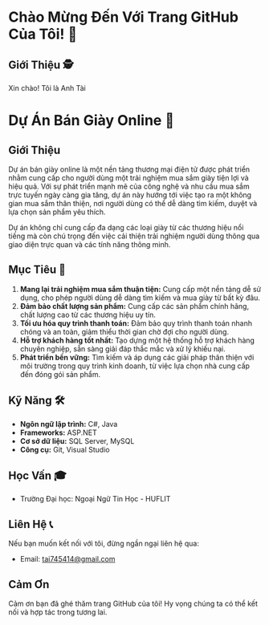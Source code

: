 # Chào Mừng Đến Với Trang GitHub Của Tôi! 👋

## Giới Thiệu 🕵️

Xin chào! Tôi là Anh Tài

# Dự Án Bán Giày Online 👟

## Giới Thiệu
Dự án bán giày online là một nền tảng thương mại điện tử được phát triển nhằm cung cấp cho người dùng một trải nghiệm mua sắm giày tiện lợi và hiệu quả. Với sự phát triển mạnh mẽ của công nghệ và nhu cầu mua sắm trực tuyến ngày càng gia tăng, dự án này hướng tới việc tạo ra một không gian mua sắm thân thiện, nơi người dùng có thể dễ dàng tìm kiếm, duyệt và lựa chọn sản phẩm yêu thích.

Dự án không chỉ cung cấp đa dạng các loại giày từ các thương hiệu nổi tiếng mà còn chú trọng đến việc cải thiện trải nghiệm người dùng thông qua giao diện trực quan và các tính năng thông minh.

## Mục Tiêu ️🎯
1. **Mang lại trải nghiệm mua sắm thuận tiện:** Cung cấp một nền tảng dễ sử dụng, cho phép người dùng dễ dàng tìm kiếm và mua giày từ bất kỳ đâu.
2. **Đảm bảo chất lượng sản phẩm:** Cung cấp các sản phẩm chính hãng, chất lượng cao từ các thương hiệu uy tín.
3. **Tối ưu hóa quy trình thanh toán:** Đảm bảo quy trình thanh toán nhanh chóng và an toàn, giảm thiểu thời gian chờ đợi cho người dùng.
4. **Hỗ trợ khách hàng tốt nhất:** Tạo dựng một hệ thống hỗ trợ khách hàng chuyên nghiệp, sẵn sàng giải đáp thắc mắc và xử lý khiếu nại.
5. **Phát triển bền vững:** Tìm kiếm và áp dụng các giải pháp thân thiện với môi trường trong quy trình kinh doanh, từ việc lựa chọn nhà cung cấp đến đóng gói sản phẩm.


## Kỹ Năng 🛠️

- **Ngôn ngữ lập trình:** C#, Java
- **Frameworks:** ASP.NET
- **Cơ sở dữ liệu:** SQL Server, MySQL
- **Công cụ:** Git, Visual Studio

## Học Vấn 🎓

- Trường Đại học: Ngoại Ngữ Tin Học - HUFLIT

## Liên Hệ 📞

Nếu bạn muốn kết nối với tôi, đừng ngần ngại liên hệ qua:

- Email: tai745414@gmail.com


## Cảm Ơn

Cảm ơn bạn đã ghé thăm trang GitHub của tôi! Hy vọng chúng ta có thể kết nối và hợp tác trong tương lai.

